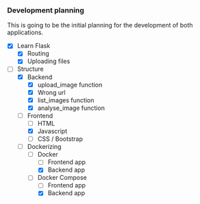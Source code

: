 ### Development planning
This is going to be the initial planning for the development of both applications.

- [X] Learn Flask
  - [x] Routing
  - [X] Uploading files
- [ ] Structure
  - [X] Backend
    - [X] upload_image function
    - [X] Wrong url
    - [X] list_images function
    - [X] analyse_image function
  - [ ] Frontend
    - [ ] HTML 
    - [X] Javascript
    - [ ] CSS / Bootstrap
  - [ ] Dockerizing
    - [ ] Docker
      - [ ] Frontend app
      - [X] Backend app
    - [ ] Docker Compose
      - [ ] Frontend app
      - [X] Backend app